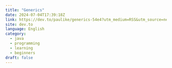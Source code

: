 ```yaml
---
title: "Generics"
date: 2024-07-04T17:39:18Z
link: https://dev.to/paulike/generics-54e4?utm_medium=RSS&utm_source=news.12bit.vn
site: dev.to
language: English
category:
  - java
  - programming
  - learning
  - beginners
draft: false
---
```

